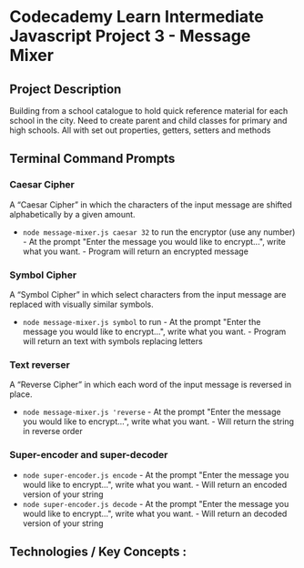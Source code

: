 # Codecademy Learn Intermediate Javascript Project 3 - Message Mixer

## Project Description
Building from a school catalogue to hold quick reference material for each school in the city.
Need to create parent and child classes for primary and high schools. All with set out properties, getters, setters and methods

## Terminal Command Prompts

### Caesar Cipher
A “Caesar Cipher” in which the characters of the input message are shifted alphabetically by a given amount.
- `node message-mixer.js caesar 32` to run the encryptor (use any number)
        - At the prompt "Enter the message you would like to encrypt...", write what you want.
        - Program will return an encrypted message

 ### Symbol Cipher
A “Symbol Cipher” in which select characters from the input message are replaced with visually similar symbols.
- `node message-mixer.js symbol` to run
        - At the prompt "Enter the message you would like to encrypt...", write what you want.
        - Program will return an text with symbols replacing letters      

### Text reverser
A “Reverse Cipher” in which each word of the input message is reversed in place.
- `node message-mixer.js 'reverse`
        - At the prompt "Enter the message you would like to encrypt...", write what you want.
        - Will return the string in reverse order

### Super-encoder and super-decoder
- `node super-encoder.js encode`
        - At the prompt "Enter the message you would like to encrypt...", write what you want.
        - Will return an encoded version of your string
- `node super-encoder.js decode`
        - At the prompt "Enter the message you would like to encrypt...", write what you want.
        - Will return an decoded version of your string
    
## Technologies / Key Concepts :

